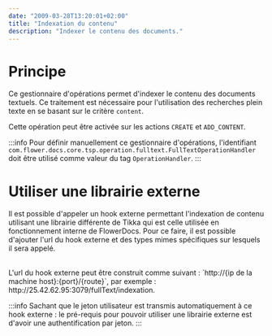 ```yaml
---
date: "2009-03-28T13:20:01+02:00"
title: "Indexation du contenu"
description: "Indexer le contenu des documents."
---
```


# Principe

Ce gestionnaire d'opérations permet d'indexer le contenu des documents textuels.
Ce traitement est nécessaire pour l'utilisation des recherches plein texte en se basant sur le critère `content`.

Cette opération peut être activée sur les actions `CREATE` et `ADD_CONTENT`.

:::info
Pour définir manuellement ce gestionnaire d'opérations, l'identifiant `com.flower.docs.core.tsp.operation.fulltext.FullTextOperationHandler` doit être utilisé comme valeur du tag `OperationHandler`.
:::

# Utiliser une librairie externe

Il est possible d'appeler un hook externe permettant l'indexation de contenu utilisant une librairie différente de Tikka qui est celle utilisée en fonctionnement interne de FlowerDocs. Pour ce faire, il est possible d'ajouter l'url du hook externe et des types mimes spécifiques sur lesquels il sera appelé. 

<br/>
L'url du hook externe peut être construit comme suivant : `http://{ip de la machine host}:{port}/{route}`, par exemple : http://25.42.62.95:3079/fullText/indexation.

:::info
Sachant que le jeton utilisateur est transmis automatiquement à ce hook externe : le pré-requis pour pouvoir utiliser une librairie externe est d'avoir une authentification par jeton.
:::